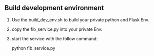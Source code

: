 ## Build development environment

1. Use the build_dev_env.sh to build your private python and Flask Env.
2. copy the fib_service.py into your private Env.
3. start the service with the follow command:

	python fib_service.py

